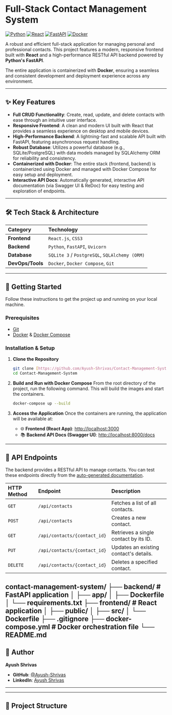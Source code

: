 # Full-Stack Contact Management System


[![Python](https://img.shields.io/badge/Python-3.9%2B-blue.svg)](https://www.python.org/)
[![React](https://img.shields.io/badge/React-18.x-61DAFB.svg?logo=react)](https://reactjs.org/)
[![FastAPI](https://img.shields.io/badge/FastAPI-0.100%2B-05998b.svg?logo=fastapi)](https://fastapi.tiangolo.com/)
[![Docker](https://img.shields.io/badge/Docker-Ready-2496ED.svg?logo=docker)](https://www.docker.com/)

A robust and efficient full-stack application for managing personal and professional contacts. This project features a modern, responsive frontend built with **React** and a high-performance RESTful API backend powered by **Python's FastAPI**.

The entire application is containerized with **Docker**, ensuring a seamless and consistent development and deployment experience across any environment.

---

## ✨ Key Features

-   **Full CRUD Functionality**: Create, read, update, and delete contacts with ease through an intuitive user interface.
-   **Responsive Frontend**: A clean and modern UI built with React that provides a seamless experience on desktop and mobile devices.
-   **High-Performance Backend**: A lightning-fast and scalable API built with FastAPI, featuring asynchronous request handling.
-   **Robust Database**: Utilizes a powerful database (e.g., SQLite/PostgreSQL) with data models managed by SQLAlchemy ORM for reliability and consistency.
-   **Containerized with Docker**: The entire stack (frontend, backend) is containerized using Docker and managed with Docker Compose for easy setup and deployment.
-   **Interactive API Docs**: Automatically generated, interactive API documentation (via Swagger UI & ReDoc) for easy testing and exploration of endpoints.

---

## 🛠️ Tech Stack & Architecture

| Category        | Technology                                                                |
| :-------------- | :------------------------------------------------------------------------ |
| **Frontend** | `React.js`, `CSS3`                                                        |
| **Backend** | `Python`, `FastAPI`, `Uvicorn`                                            |
| **Database** | `SQLite 3` / `PostgreSQL`, `SQLAlchemy (ORM)`                             |
| **DevOps/Tools**| `Docker`, `Docker Compose`, `Git`                                         |

---

## 🚀 Getting Started

Follow these instructions to get the project up and running on your local machine.

### Prerequisites

-   [Git](https://git-scm.com/)
-   [Docker](https://www.docker.com/products/docker-desktop) & [Docker Compose](https://docs.docker.com/compose/install/)

### Installation & Setup

1.  **Clone the Repository**
    ```sh
    git clone [https://github.com/Ayush-Shrivas/Contact-Management-System.git](https://github.com/Ayush-Shrivas/Contact-Management-System.git)
    cd Contact-Management-System
    ```

2.  **Build and Run with Docker Compose**
    From the root directory of the project, run the following command. This will build the images and start the containers.
    ```sh
    docker-compose up --build
    ```

3.  **Access the Application**
    Once the containers are running, the application will be available at:
    -   🌐 **Frontend (React App)**: [http://localhost:3000](http://localhost:3000)
    -   📚 **Backend API Docs (Swagger UI)**: [http://localhost:8000/docs](http://localhost:8000/docs)

---

## 📝 API Endpoints

The backend provides a RESTful API to manage contacts. You can test these endpoints directly from the [auto-generated documentation](http://localhost:8000/docs).

| HTTP Method | Endpoint                 | Description                         |
| :---------- | :----------------------- | :---------------------------------- |
| `GET`       | `/api/contacts`          | Fetches a list of all contacts.     |
| `POST`      | `/api/contacts`          | Creates a new contact.              |
| `GET`       | `/api/contacts/{contact_id}` | Retrieves a single contact by its ID. |
| `PUT`       | `/api/contacts/{contact_id}` | Updates an existing contact's details. |
| `DELETE`    | `/api/contacts/{contact_id}` | Deletes a specified contact.        |
contact-management-system/
├── backend/                # FastAPI application
│   ├── app/
│   ├── Dockerfile
│   └── requirements.txt
├── frontend/               # React application
│   ├── public/
│   ├── src/
│   └── Dockerfile
├── .gitignore
├── docker-compose.yml      # Docker orchestration file
└── README.md
---

## 👤 Author

**Ayush Shrivas**

-   **GitHub**: [@Ayush-Shrivas](https://github.com/Ayush-Shrivas)
-   **LinkedIn**: [Ayush Shrivas](https://www.linkedin.com/in/ayush-shrivas-190475299/)

---


---

## 📂 Project Structure
